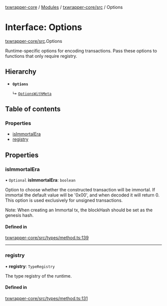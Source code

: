 [txwrapper-core](../README.md) / [Modules](../modules.md) / [txwrapper-core/src](../modules/txwrapper_core_src.md) / Options

# Interface: Options

[txwrapper-core/src](../modules/txwrapper_core_src.md).Options

Runtime-specific options for encoding transactions. Pass these options to
functions that only require registry.

## Hierarchy

- **`Options`**

  ↳ [`OptionsWithMeta`](txwrapper_core_src.OptionsWithMeta.md)

## Table of contents

### Properties

- [isImmortalEra](txwrapper_core_src.Options.md#isimmortalera)
- [registry](txwrapper_core_src.Options.md#registry)

## Properties

### isImmortalEra

• `Optional` **isImmortalEra**: `boolean`

Option to choose whether the constructed transaction will be immortal. If
immortal the default value will be '0x00', and when decoded it will return 0.
This option is used exclusively for unsigned transactions.

Note: When creating an Immortal tx, the blockHash should be set as the genesis hash.

#### Defined in

[txwrapper-core/src/types/method.ts:139](https://github.com/paritytech/txwrapper-core/blob/6c32f05/packages/txwrapper-core/src/types/method.ts#L139)

___

### registry

• **registry**: `TypeRegistry`

The type registry of the runtime.

#### Defined in

[txwrapper-core/src/types/method.ts:131](https://github.com/paritytech/txwrapper-core/blob/6c32f05/packages/txwrapper-core/src/types/method.ts#L131)
